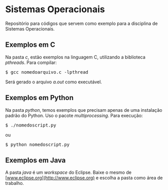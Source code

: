 # Sistemas Operacionais
Repositório para códigos que servem como exemplo para a disciplina de Sistemas Operacionais.

## Exemplos em C
Na pasta _c_, estão exemplos na linguagem C, utilizando a biblioteca _pthreads_. Para compilar:

<pre>
$ gcc nomedoarquivo.c -lpthread
</pre>

Será gerado o arquivo _a.out_ como executável.

## Exemplos em Python
Na pasta _python_, temos exemplos que precisam apenas de uma instalação padrão do Python. Uso o pacote _multiprocessing_. 
Para execução:

<pre>
$ ./nomedoscript.py
</pre>

ou

<pre>
$ python nomedoscript.py
</pre>

## Exemplos em Java
A pasta _java_ é um _workspace_ do Eclipse. Baixe o mesmo de [www.eclipse.org](http://www.eclipse.org) e escolha a pasta como
área de trabalho.

